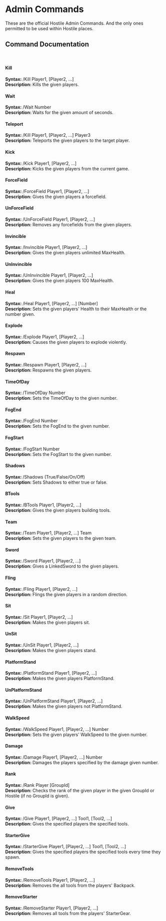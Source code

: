 <h1>Admin Commands</h1>
These are the official Hostile Admin Commands. And the only ones permitted to be used within Hostile places.
<br>
<h2>Command Documentation</h2>
<br>
<h4>Kill</h4>
<b>Syntax: </b>/Kill Player1, [Player2, ...]
<br>
<b>Description: </b>Kills the given players.

<br>
<h4>Wait</h4>
<b>Syntax: </b>/Wait Number
<br>
<b>Description: </b>Waits for the given amount of seconds.

<br>
<h4>Teleport</h4>
<b>Syntax: </b>/Kill Player1, [Player2, ...] Player3
<br>
<b>Description: </b>Teleports the given players to the target player.

<br>
<h4>Kick</h4>
<b>Syntax: </b>/Kick Player1, [Player2, ...]
<br>
<b>Description: </b>Kicks the given players from the current game.

<br>
<h4>ForceField</h4>
<b>Syntax: </b>/ForceField Player1, [Player2, ...]
<br>
<b>Description: </b>Gives the given players a forcefield.

<br>
<h4>UnForceField</h4>
<b>Syntax: </b>/UnForceField Player1, [Player2, ...]
<br>
<b>Description: </b>Removes any forcefields from the given players.

<br>
<h4>Invincible</h4>
<b>Syntax: </b>/Invincible Player1, [Player2, ...]
<br>
<b>Description: </b>Gives the given players unlimited MaxHealth.

<br>
<h4>UnInvincible</h4>
<b>Syntax: </b>/UnInvincible Player1, [Player2, ...]
<br>
<b>Description: </b>Gives the given players 100 MaxHealth.

<br>
<h4>Heal</h4>
<b>Syntax: </b>/Heal Player1, [Player2, ...] [Number]
<br>
<b>Description: </b>Sets the given players' Health to their MaxHealth or the number given.

<br>
<h4>Explode</h4>
<b>Syntax: </b>/Explode Player1, [Player2, ...]
<br>
<b>Description: </b>Causes the given players to explode violently.

<br>
<h4>Respawn</h4>
<b>Syntax: </b>/Respawn Player1, [Player2, ...]
<br>
<b>Description: </b>Respawns the given players.

<br>
<h4>TimeOfDay</h4>
<b>Syntax: </b>/TimeOfDay Number
<br>
<b>Description: </b>Sets the TimeOfDay to the given number.

<br>
<h4>FogEnd</h4>
<b>Syntax: </b>/FogEnd Number
<br>
<b>Description: </b>Sets the FogEnd to the given number.

<br>
<h4>FogStart</h4>
<b>Syntax: </b>/FogStart Number
<br>
<b>Description: </b>Sets the FogStart to the given number.

<br>
<h4>Shadows</h4>
<b>Syntax: </b>/Shadows (True/False/On/Off)
<br>
<b>Description: </b>Sets Shadows to either true or false.

<br>
<h4>BTools</h4>
<b>Syntax: </b>/BTools Player1, [Player2, ...]
<br>
<b>Description: </b>Gives the given players building tools.

<br>
<h4>Team</h4>
<b>Syntax: </b>/Team Player1, [Player2, ...] Team
<br>
<b>Description: </b>Sets the given players to the given team.

<br>
<h4>Sword</h4>
<b>Syntax: </b>/Sword Player1, [Player2, ...]
<br>
<b>Description: </b>Gives a LinkedSword to the given players.

<br>
<h4>Fling</h4>
<b>Syntax: </b>/Fling Player1, [Player2, ...]
<br>
<b>Description: </b>Flings the given players in a random direction.

<br>
<h4>Sit</h4>
<b>Syntax: </b>/Sit Player1, [Player2, ...]
<br>
<b>Description: </b>Makes the given players sit.

<br>
<h4>UnSit</h4>
<b>Syntax: </b>/UnSit Player1, [Player2, ...]
<br>
<b>Description: </b>Makes the given players stand.

<br>
<h4>PlatformStand</h4>
<b>Syntax: </b>/PlatformStand Player1, [Player2, ...]
<br>
<b>Description: </b>Makes the given players PlatformStand.

<br>
<h4>UnPlatformStand</h4>
<b>Syntax: </b>/UnPlatformStand Player1, [Player2, ...]
<br>
<b>Description: </b>Makes the given players not PlatformStand.

<br>
<h4>WalkSpeed</h4>
<b>Syntax: </b>/WalkSpeed Player1, [Player2, ...] Number
<br>
<b>Description: </b>Sets the given players' WalkSpeed to the given number.

<br>
<h4>Damage</h4>
<b>Syntax: </b>/Damage Player1, [Player2, ...] Number
<br>
<b>Description: </b>Damages the players specified by the damage given number.

<br>
<h4>Rank</h4>
<b>Syntax: </b>/Rank Player [GroupId]
<br>
<b>Description: </b>Checks the rank of the given player in the given GroupId or Hostile (if no GroupId is given).

<br>
<h4>Give</h4>
<b>Syntax: </b>/Give Player1, [Player2, ...] Tool1, [Tool2, ...]
<br>
<b>Description: </b>Gives the specified players the specified tools.

<br>
<h4>StarterGive</h4>
<b>Syntax: </b>/StarterGive Player1, [Player2, ...] Tool1, [Tool2, ...]
<br>
<b>Description: </b>Gives the specified players the specified tools every time they spawn.

<br>
<h4>RemoveTools</h4>
<b>Syntax: </b>/RemoveTools Player1, [Player2, ...]
<br>
<b>Description: </b>Removes the all tools from the players' Backpack.

<br>
<h4>RemoveStarter</h4>
<b>Syntax: </b>/RemoveStarter Player1, [Player2, ...]
<br>
<b>Description: </b>Removes all tools from the players' StarterGear.